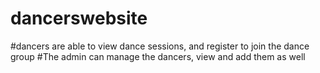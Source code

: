 # dancerswebsite
#dancers are able to view dance sessions, and register to join the dance group
#The admin can manage the dancers, view and add them as well
